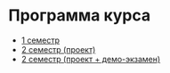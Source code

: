 # Программа курса

* [1 семестр](program.md)
* [2 семестр (проект)](program-2-project.md)
* [2 семестр (проект + демо-экзамен)](program-2-project+demo.md)

